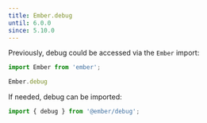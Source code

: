 ```yaml
---
title: Ember.debug
until: 6.0.0
since: 5.10.0
---
```



Previously, debug could be accessed via the `Ember` import:
```js
import Ember from 'ember';

Ember.debug
```

If needed, debug can be imported:
```js
import { debug } from '@ember/debug';
```
